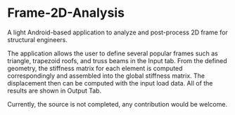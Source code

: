 # Frame-2D-Analysis
A light Android-based application to analyze and post-process 2D frame for structural engineers.

The application allows the user to define several popular frames such as triangle, trapezoid roofs, and truss beams in the Input tab. From the defined geometry, the stiffness matrix for each element is computed correspondingly and assembled into the global stiffness matrix. The displacement then can be computed with the input load data. All of the results are shown in Output Tab.

Currently, the source is not completed, any contribution would be welcome.
